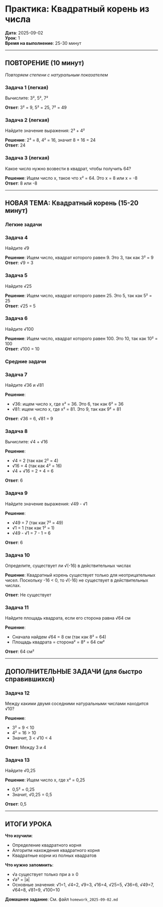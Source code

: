 # Практика: Квадратный корень из числа

**Дата**: 2025-09-02  
**Урок**: 1  
**Время на выполнение**: 25-30 минут  

---

## ПОВТОРЕНИЕ (10 минут)
*Повторяем степени с натуральным показателем*

### Задача 1 (легкая)
Вычислите: 3², 5², 7²

**Ответ**: 3² = 9, 5² = 25, 7² = 49

### Задача 2 (легкая)
Найдите значение выражения: 2³ + 4²

**Решение**: 2³ = 8, 4² = 16, значит 8 + 16 = 24  
**Ответ**: 24

### Задача 3 (легкая)
Какое число нужно возвести в квадрат, чтобы получить 64?

**Решение**: Ищем число x, такое что x² = 64. Это x = 8 или x = -8  
**Ответ**: 8 или -8

---

## НОВАЯ ТЕМА: Квадратный корень (15-20 минут)

### Легкие задачи

### Задача 4
Найдите √9

**Решение**: Ищем число, квадрат которого равен 9. Это 3, так как 3² = 9  
**Ответ**: √9 = 3

### Задача 5
Найдите √25

**Решение**: Ищем число, квадрат которого равен 25. Это 5, так как 5² = 25  
**Ответ**: √25 = 5

### Задача 6
Найдите √100

**Решение**: Ищем число, квадрат которого равен 100. Это 10, так как 10² = 100  
**Ответ**: √100 = 10

### Средние задачи

### Задача 7
Найдите √36 и √81

**Решение**: 
- √36: ищем число x, где x² = 36. Это 6, так как 6² = 36
- √81: ищем число x, где x² = 81. Это 9, так как 9² = 81

**Ответ**: √36 = 6, √81 = 9

### Задача 8
Вычислите: √4 + √16

**Решение**: 
- √4 = 2 (так как 2² = 4)
- √16 = 4 (так как 4² = 16)
- √4 + √16 = 2 + 4 = 6

**Ответ**: 6

### Задача 9
Найдите значение выражения: √49 - √1

**Решение**: 
- √49 = 7 (так как 7² = 49)
- √1 = 1 (так как 1² = 1)
- √49 - √1 = 7 - 1 = 6

**Ответ**: 6

### Задача 10
Определите, существует ли √(-16) в действительных числах

**Решение**: Квадратный корень существует только для неотрицательных чисел. Поскольку -16 < 0, то √(-16) не существует в действительных числах.

**Ответ**: Не существует

### Задача 11
Найдите площадь квадрата, если его сторона равна √64 см

**Решение**: 
- Сначала найдем √64 = 8 см (так как 8² = 64)
- Площадь квадрата = сторона² = 8² = 64 см²

**Ответ**: 64 см²

---

## ДОПОЛНИТЕЛЬНЫЕ ЗАДАЧИ (для быстро справившихся)

### Задача 12
Между какими двумя соседними натуральными числами находится √10?

**Решение**: 
- 3² = 9 < 10
- 4² = 16 > 10
- Значит, 3 < √10 < 4

**Ответ**: Между 3 и 4

### Задача 13
Найдите √0,25

**Решение**: Ищем число x, где x² = 0,25
- 0,5² = 0,25
- Значит, √0,25 = 0,5

**Ответ**: 0,5

---

## ИТОГИ УРОКА

**Что изучили**:
- Определение квадратного корня
- Алгоритм нахождения квадратного корня
- Квадратные корни из полных квадратов

**Что нужно запомнить**:
- √a существует только при a ≥ 0
- √a² = |a|
- Основные значения: √1=1, √4=2, √9=3, √16=4, √25=5, √36=6, √49=7, √64=8, √81=9, √100=10

**Домашнее задание**: См. файл `homework_2025-09-02.md`

